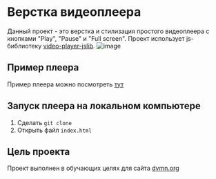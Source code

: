 # Верстка видеоплеера
Данный проект - это верстка и стилизация простого видеоплеера с кнопками "Play", "Pause" и "Full screen".
Проект использует js-библиотеку [video-player-jslib](https://github.com/devmanorg/video-player-jslib).
![image](https://user-images.githubusercontent.com/36712818/141781322-34cb17ee-f2b1-4f43-9460-179865554ea4.png)


## Пример плеера
Пример плеера можно посмотреть [тут](https://post1blues.github.io/dvmn-video-player/)

## Запуск плеера на локальном компьютере
1. Сделать `git clone `
2. Открыть файл `index.html`
## Цель проекта
Проект выполнен в обучающих целях для сайта [dvmn.org](https://dvmn.org/)

